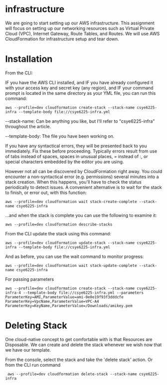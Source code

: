 # infrastructure

We are going to start setting up our AWS infrastructure. This assignment will focus on setting up our networking resources such as Virtual Private Cloud (VPC), Internet Gateway, Route Tables, and Routes. We will use AWS CloudFormation for infrastructure setup and tear down.

# Installation

From the CLI:

IF you have the AWS CLI installed, and IF you have already configured it with your access key and secret key (any region), and IF your command prompt is located in the same directory as your YML file, you can run this command:

```aws --profile=dev cloudformation create-stack --stack-name csye6225-infra --template-body file://csye6225-infra.yml```

--stack-name: Can be anything you like, but I'll refer to "csye6225-infra" throughout the article.

--template-body: The file you have been working on.

If you have any syntactical errors, they will be presented back to you immediately. Fix these before proceeding. Typically errors result from use of tabs instead of spaces, spaces in unusual places, = instead of :, or special characters embedded by the editor you are using.

However not all can be discovered by CloudFormation right away. You could encounter a non-syntactical error (e.g. permissions) several minutes into a stack creation. When this happens, you'll have to check the status periodically to detect issues. A convenient alternative is to wait for the stack to finish, or error out, with this function:

```aws --profile=dev cloudformation wait stack-create-complete --stack-name csye6225-infra ```

...and when the stack is complete you can use the following to examine it:

```aws --profile=dev cloudformation describe-stacks```

From the CLI update the stack using this command:

```aws --profile=dev cloudformation update-stack --stack-name csye6225-infra --template-body file://csye6225-infra.yml```

And as before, you can use the wait command to monitor progress:

```
aws --profile=dev cloudformation wait stack-update-complete --stack-name csye6225-infra
```

For passing parameters

```
aws --profile=dev cloudformation create-stack --stack-name csye6225-infra-4 --template-body file://csye6225-infra.yml --parameters ParameterKey=AMI,ParameterValue=ami-0e0e19f93f3dddcfe ParameterKey=VpcName,ParameterValue=VPC-A4 ParameterKey=KeyName,ParameterValue=/Downloads/amikey.pem
```


# Deleting Stack

One cloud-native concept to get comfortable with is that Resources are Disposable. We can create and delete the stack whenever we wish now that we have our template.

From the console, select the stack and take the 'delete stack' action. Or from the CLI run command

``` aws --profile=dev cloudformation delete-stack --stack-name csye6225-infra```